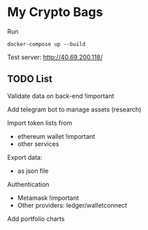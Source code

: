 # My Crypto Bags

Run 

```
docker-compose up --build
```

Test server: http://40.69.200.118/

## TODO List
  
Validate data on back-end !important

Add telegram bot to manage assets (research)
 
Import token lists from 
  - ethereum wallet !important
  - other services
  
Export data: 
  - as json file
  
Authentication
  - Metamask !important
  - Other providers: ledger/walletconnect
  
Add portfolio charts 
